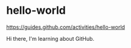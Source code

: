# hello-world
https://guides.github.com/activities/hello-world

Hi there, I'm learning about GitHub.
